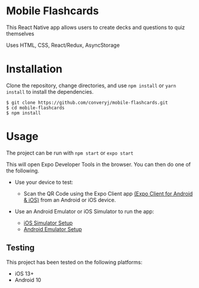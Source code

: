 # Mobile Flashcards 
This React Native app allows users to create decks and questions to quiz themselves 

Uses HTML, CSS, React/Redux, AsyncStorage

# Installation
Clone the repository, change directories, and use `npm install` or `yarn install` to install the dependencies.

```
$ git clone https://github.com/converyj/mobile-flashcards.git
$ cd mobile-flashcards
$ npm install
```

# Usage
The project can be run with `npm start` or `expo start`

This will open Expo Developer Tools in the browser. You can then do one of the following.

- Use your device to test:

  - Scan the QR Code using the Expo Client app [(Expo Client for Android & iOS)](https://expo.io/tools#client) from an Android or iOS device.

- Use an Android Emulator or iOS Simulator to run the app:

  - [iOS Simulator Setup](https://docs.expo.io/versions/latest/workflow/ios-simulator/)
  - [Android Emulator Setup](https://docs.expo.io/versions/latest/workflow/android-studio-emulator/)

## Testing

This project has been tested on the following platforms:

- iOS 13+
- Android 10
